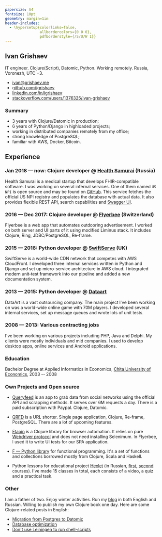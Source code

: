 ```yaml
---
papersize: A4
fontsize: 10pt
geometry: margin=1in
header-includes:
  - \hypersetup{colorlinks=false,
                allbordercolors={0 0 0},
                pdfborderstyle={/S/U/W 1}}
---
```


## Ivan Grishaev

IT engineer. Clojure(Script), Datomic, Python. Working remotely. Russia,
Voronezh, UTC +3.

- [ivan@grishaev.me](mailto:ivan@grishaev.me)
- [github.com/igrishaev](https://github.com/igrishaev)
- [linkedin.com/in/igrishaev](https://linkedin.com/in/igrishaev)
- [stackoverflow.com/users/1376325/ivan-grishaev](https://stackoverflow.com/users/1376325/ivan-grishaev)

### Summary
- 3 years with Clojure/Datomic in production;
- 6 years of Python/Django in highloaded projects;
- working in distributed companies remotely from my office;
- strong knowledge of PostgreSQL;
- familiar with AWS, Docker, Bitcoin.

## Experience

### Jan 2018 &mdash; now: Clojure developer @ [Health Samurai](https://www.health-samurai.io/) (Russia)

[npi]: https://github.com/HealthSamurai/us-npi/
[npi-swagger]: https://npi.health-samurai.io/swagger

Health Samurai is a medical startup that develops FHIR-compatible software. I
was working on several infernal services. One of them named `US NPI` is open
source and may be found on [GitHub][npi]. This service fetches the official US
NPI registry and populates the database with actual data. It also provides
flexible REST API, search capabilities and [Swagger UI][npi-swagger].

### 2016 &mdash; Dec 2017: Clojure developer @ [Flyerbee](https://www.flyerbee.com/) (Switzerland)

Flyerbee is a web app that automates outdooring advertisement. I worked on both
server and UI parts of it using modified Liminus stack. It includes Clojure,
Ring, JDBC/PostgreSQL, Re-frame.

### 2015 &mdash; 2016: Python developer @ [SwiftServe](http://www.swiftserve.com/) (UK)

SwiftServe is a world-wide CDN network that competes with AWS CloudFront. I
developed three internal services written in Python and Django and set up
micro-service architecture in AWS cloud. I integrated modern unit-test framework
into our pipeline and added a new documentation system.

### 2013 &mdash; 2015: Python developer @ [Dataart](http://www.dataart.com/)

DataArt is a vast outsourcing company. The main project I've been working on was
a world-wide online game with 70M players. I developed several internal
services, set up message queues and wrote lots of unit tests.

### 2008 &mdash; 2013: Various contracting jobs

I've been working on various projects including PHP, Java and Delphi. My clients
were mostly individuals and mid companies. I used to develop desktop apps,
online services and Android applications.

### Education

Bachelor Degree at Applied Informatics in
Economics, [Chita University of Economics](http://narhoz-chita.ru/), 2003 --
2008

### Own Projects and Open source

- [Queryfeed](https://queryfeed.net/) is an app to grab data from social
  networks using the official API and scrapping methods. It serves over 6M
  requests a day. There is a paid subscription with Paypal. Clojure, Datomic.

- [QRFD](https://qrfd.io/) is a URL shorter. Single page application, Clojure,
  Re-frame, PostgreSQL. There are a lot of upcoming features.

- [Etaoin][etaoin] is a Clojure library for browser automation. It relies on
  pure [Webdriver protocol][webdriver] and does not need installing
  Selenimum. In Flyerbee, I used it to write UI tests for our SPA application.

- [F — Python library][f] for functional programming. It's a set of functions
  and collections borrowed mostly from Clojure, Scala and Haskell.

- Python lessons for educational project [Hexlet][hexlet] (in Russian,
  [first][py-1], [second][py-2] courses). I've made 15 classes in total, each
  consists of a video, a quiz and a practical task.

### Other

I am a father of two. Enjoy winter activities. Run my [blog][blog] in both
English and Russian. Willing to publish my own Clojure book one day. Here are
some Clojure-related posts in English:

- [Migration from Postgres to Datomic](http://grishaev.me/en/pg-to-datomic)
- [Database optimization](http://grishaev.me/en/db-opt)
- [Don't use Leiningen to run shell-scripts](http://grishaev.me/en/lein)

[f]: https://github.com/igrishaev/f
[etaoin]: https://github.com/igrishaev/etaoin
[webdriver]: https://www.w3.org/TR/webdriver/
[py-1]: https://ru.hexlet.io/courses/python_101
[py-2]: https://ru.hexlet.io/courses/python-modules
[blog]: http://grishaev.me/
[hexlet]: https://hexlet.io/
